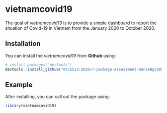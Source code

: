
# vietnamcovid19
<!-- badges: start -->
<!-- badges: end -->

The goal of _vietnamcovid19_ is to provide a simple dashboard to report the situation of Covid-19 in Vietnam from the January 2020 to October 2020.

## Installation

You can install the  _vietnamcovid19_ from **Github** using:  

``` r
# install.packages("devtools")
devtools::install_github("etc5523-2020/r-package-assessment-HanseNgo305")
```

## Example

After installing, you can call out the package using:

``` r
library(vietnamcovid19)
```

